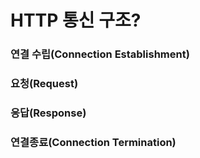 # HTTP 통신 구조?

### 연결 수립(Connection Establishment)
### 요청(Request)
### 응답(Response)
### 연결종료(Connection Termination)
